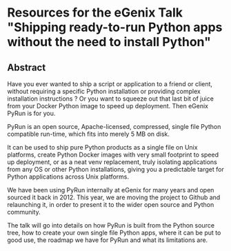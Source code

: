 # Resources for the eGenix Talk "Shipping ready-to-run Python apps without the need to install Python"

## Abstract

Have you ever wanted to ship a script or application to a friend or client, without requiring a specific Python installation or providing complex installation instructions ? Or you want to squeeze out that last bit of juice from your Docker Python image to speed up deployment. Then eGenix PyRun is for you.

PyRun is an open source, Apache-licensed, compressed, single file Python compatible run-time, which fits into merely 5 MB on disk.

It can be used to ship pure Python products as a single file on Unix platforms, create Python Docker images with very small footprint to speed up deployment, or as a neat venv replacement, truly isolating applications from any OS or other Python installations, giving you a predictable target for Python applications across Unix platforms.

We have been using PyRun internally at eGenix for many years and open sourced it back in 2012. This year, we are moving the project to Github and relaunching it, in order to present it to the wider open source and Python community.

The talk will go into details on how PyRun is built from the Python source tree, how to create your own single file Python apps, where it can be put to good use, the roadmap we have for PyRun and what its limitations are.
